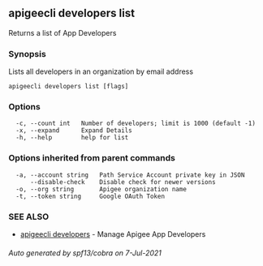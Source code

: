 ## apigeecli developers list

Returns a list of App Developers

### Synopsis

Lists all developers in an organization by email address

```
apigeecli developers list [flags]
```

### Options

```
  -c, --count int   Number of developers; limit is 1000 (default -1)
  -x, --expand      Expand Details
  -h, --help        help for list
```

### Options inherited from parent commands

```
  -a, --account string   Path Service Account private key in JSON
      --disable-check    Disable check for newer versions
  -o, --org string       Apigee organization name
  -t, --token string     Google OAuth Token
```

### SEE ALSO

* [apigeecli developers](apigeecli_developers.md)	 - Manage Apigee App Developers

###### Auto generated by spf13/cobra on 7-Jul-2021
